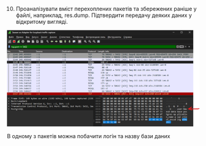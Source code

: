 10. Проаналізувати вміст перехоплених пакетів та збережених раніше у файлі, наприклад, res.dump. Підтвердити передачу деяких даних у відкритому вигляді.

![img_14.png](img/img_14.png)

В одному з пакетів можна побачити логін та назву бази даних